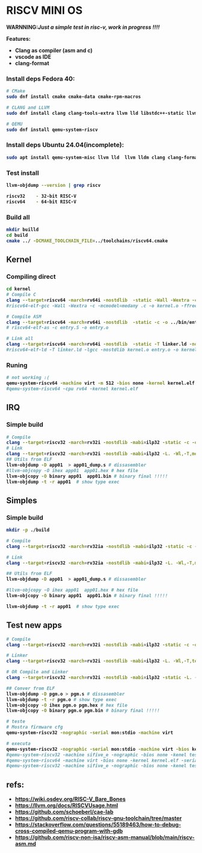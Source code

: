 # RISCV MINI OS

<b>WARNNING:<i>Just a simple test in risc-v, work in progress !!!!</i> <p>

Features:
- Clang as compiler (asm and c)
- vscode as IDE
- clang-format
<p>

### Install deps Fedora 40:
```bash
# CMake
sudo dnf install cmake cmake-data cmake-rpm-macros

# CLANG and LLVM
sudo dnf install clang clang-tools-extra llvm lld libstdc++-static llvm-static llvm-devel llvm-test

# QEMU
sudo dnf install qemu-system-riscv
```

### Install deps Ubuntu 24.04(incomplete):
```bash
sudo apt install qemu-system-misc llvm lld  llvm lldm clang clang-format
```

### Test install
```bash
llvm-objdump --version | grep riscv

riscv32    - 32-bit RISC-V
riscv64    - 64-bit RISC-V
```

### Build all
```bash
mkdir builld
cd build
cmake ../ -DCMAKE_TOOLCHAIN_FILE=../toolchains/riscv64.cmake
```

## Kernel
### Compiling direct
```bash
cd kernel
# Compile C
clang --target=riscv64 -march=rv64i -nostdlib  -static -Wall -Wextra -c -mcmodel=medany -c -o ../bin/kernel.o kernel.c
#riscv64-elf-gcc -Wall -Wextra -c -mcmodel=medany .c -o kernel.o -ffreestanding

# Compile ASM
clang --target=riscv64 -march=rv64i -nostdlib  -static -c -o ../bin/entry.o entry.s
# riscv64-elf-as -c entry.S -o entry.o

# Link all
clang --target=riscv64 -march=rv64i -nostdlib  -static -T linker.ld -nostdlib ../bin/kernel.o ../bin/entry.o -o ../bin/kernel.elf
#riscv64-elf-ld -T linker.ld -lgcc -nostdlib kernel.o entry.o -o kernel.elf
```
### Runing
```bash
# not working :(
qemu-system-riscv64 -machine virt -m 512 -bios none -kernel kernel.elf -serial mon:stdio
#qemu-system-riscv64 -cpu rv64 -kernel kernel.elf
```

## IRQ
### Simple build
```bash
# Compile
clang --target=riscv32 -march=rv32i -nostdlib -mabi=ilp32 -static -c -o app01.o app01.s
# Link
clang --target=riscv32 -march=rv32i -nostdlib -mabi=ilp32 -L. -Wl,-T,mem_cfg.ld -o app01 app01.o
## Utils from ELF
llvm-objdump -D app01  > app01_dump.s # dissasembler
#llvm-objcopy -O ihex app01  app01.hex # hex file
llvm-objcopy -O binary app01  app01.bin # binary final !!!!!
llvm-objdump -t -r app01  # show type exec
```

## Simples
### Simple build
```bash
mkdir -p ./build

# Compile
clang --target=riscv32 -march=rv32ia -nostdlib -mabi=ilp32 -static -c -o app01.o app01.s

# Link
clang --target=riscv32 -march=rv32ia -nostdlib -mabi=ilp32 -L. -Wl,-T,mem_cfg.ld -o app01 app01.o

## Utils from ELF
llvm-objdump -D app01  > app01_dump.s # dissasembler

#llvm-objcopy -O ihex app01  app01.hex # hex file
llvm-objcopy -O binary app01  app01.bin # binary final !!!!!

llvm-objdump -t -r app01  # show type exec
```
## Test new apps
```bash
# Compile
clang --target=riscv32 -march=rv32i -nostdlib -mabi=ilp32 -static -c -o pgm.o teste.s

# Linker
clang --target=riscv32 -march=rv32i -nostdlib -mabi=ilp32 -L. -Wl,-T,teste.ld pgm.o

# OR Compile and Linker
clang --target=riscv32 -march=rv32i -nostdlib -mabi=ilp32 -static -L. -Wl,-T,teste.ld,-Map=pgm.map -o pgm.o teste.s

## Conver from ELF
llvm-objdump -D pgm.o > pgm.s # dissasembler
llvm-objdump -t -r pgm.o # show type exec
llvm-objcopy -O ihex pgm.o pgm.hex # hex file
llvm-objcopy -O binary pgm.o pgm.bin # binary final !!!!!

# teste
# Mostra firmware cfg
qemu-system-riscv32 -nographic -serial mon:stdio -machine virt

# executa
qemu-system-riscv32 -nographic -serial mon:stdio -machine virt -bios kernel.elf
#qemu-system-riscv32 -machine sifive_e -nographic -bios none -kenel teste
#qemu-system-riscv64 -machine virt -bios none -kernel kernel.elf -serial mon:stdio
#qemu-system-riscv32 -machine sifive_e -nographic -bios none -kenel teste
```

## refs:
- https://wiki.osdev.org/RISC-V_Bare_Bones
- https://llvm.org/docs/RISCVUsage.html
- https://github.com/schoeberl/cae-lab
- https://github.com/riscv-collab/riscv-gnu-toolchain/tree/master
- https://stackoverflow.com/questions/55189463/how-to-debug-cross-compiled-qemu-program-with-gdb
- https://github.com/riscv-non-isa/riscv-asm-manual/blob/main/riscv-asm.md

